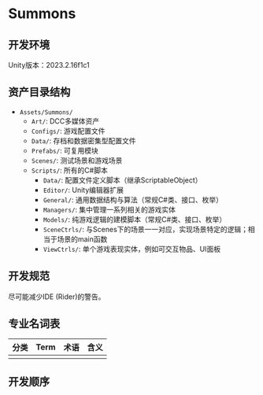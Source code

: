 # Summons

## 开发环境

Unity版本：2023.2.16f1c1

## 资产目录结构

- `Assets/Summons/`
    - `Art/`: DCC多媒体资产
    - `Configs/`: 游戏配置文件
    - `Data/`: 存档和数据密集型配置文件
    - `Prefabs/`: 可复用模块
    - `Scenes/`: 测试场景和游戏场景
    - `Scripts/`: 所有的C#脚本
        - `Data/`: 配置文件定义脚本（继承ScriptableObject）
        - `Editor/`: Unity编辑器扩展
        - `General/`: 通用数据结构与算法（常规C#类、接口、枚举）
        - `Managers/`: 集中管理一系列相关的游戏实体
        - `Models/`: 纯游戏逻辑的建模脚本（常规C#类、接口、枚举）
        - `SceneCtrls/`: 与Scenes下的场景一一对应，实现场景特定的逻辑；相当于场景的main函数
        - `ViewCtrls/`: 单个游戏表现实体，例如可交互物品、UI面板

## 开发规范

尽可能减少IDE (Rider)的警告。

## 专业名词表

|  分类  |         Term          |    术语     | 含义             |
|:----:|:---------------------:|:---------:|:---------------|
|      |                       |           |                |

## 开发顺序

